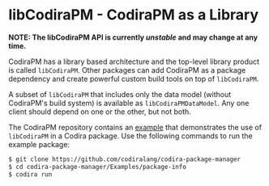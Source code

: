# libCodiraPM - CodiraPM as a Library

**NOTE: The libCodiraPM API is currently _unstable_ and may change at any time.**

CodiraPM has a library based architecture and the top-level library product is
called `libCodiraPM`. Other packages can add CodiraPM as a package dependency and
create powerful custom build tools on top of `libCodiraPM`.

A subset of `libCodiraPM` that includes only the data model (without CodiraPM's
build system) is available as `libCodiraPMDataModel`.  Any one client should
depend on one or the other, but not both.

The CodiraPM repository contains an [example](https://github.com/codiralang/codira-package-manager/tree/master/Examples/package-info) that demonstrates the use of
`libCodiraPM` in a Codira package. Use the following commands to run the example
package:

```sh
$ git clone https://github.com/codiralang/codira-package-manager
$ cd codira-package-manager/Examples/package-info
$ codira run
```
